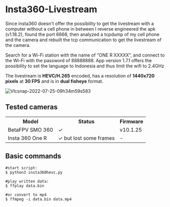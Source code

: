 # Insta360-Livestream
Since insta360 doesn't offer the possibility to get the livestream with a computer without a cell phone in between I reverse engineered the apk (v1.18.2), found the port 6666, then analyzed a tcpdump of my cell phone and the camera and rebuilt the tcp communication to get the livestream of the camera.

Search for a Wi-Fi station with the name of “ONE R XXXXX”, and connect to the Wi-Fi with the password of 88888888. 
App version 1.7.1 offers the possibility to set the language to Indonesia and thus limit the wifi to 2.4GHz

The livestream is <b>HEVC/H.265</b> encoded, has a resolution of <b>1440x720 pixels</b>  at <b>30 FPS</b> and is in <b>dual fisheye</b> format. 
 
![Vlcsnap-2022-07-25-09h34m59s583](https://user-images.githubusercontent.com/18678779/182454958-9ef98665-897a-4f98-9c56-166fb64f7025.png)


## Tested cameras
<table>
<tr>
    <th>Model</th>
    <th>Status</th>
    <th>Firmware</th>
</tr>
<tr>
 <td>BetaFPV SMO 360</td>
 <td>✓</td>
  <td>v10.1.25</td>
</tr>
<tr>
 <td>Insta 360 One R</td>
 <td>✓ but lost some frames</td>
 <td>-</td>
 </tr>
</table>


## Basic commands

```
#start script:
$ python3 insta360hevc.py

#play written data:
$ ffplay data.bin

#or convert to mp4
$ ffmpeg -i data.bin data.mp4
```
